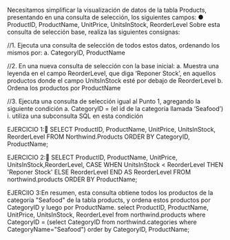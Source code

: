 Necesitamos simplificar la visualización de datos de la tabla Products, presentando en una consulta de selección, los siguientes campos:
● ProductID, ProductName, UnitPrice, UnitsInStock, ReorderLevel
Sobre esta consulta de selección base, realiza las siguientes consignas:


//1. Ejecuta una consulta de selección de todos estos datos, ordenando los mismos por:
a. CategoryID, ProductName

//2. En una nueva consulta de selección con la base inicial:
a. Muestra una leyenda en el campo ReorderLevel, que diga ‘Reponer Stock’, en aquellos productos donde el campo UnitsInStock esté por debajo de ReorderLevel
b. Ordena los productos por ProductName


//3. Ejecuta una consulta de selección igual al Punto 1, agregando la siguiente condición
a. CategoryID = (el id de la categoría llamada ‘Seafood’)
i. utiliza una subconsulta SQL en esta condición

EJERCICIO 1:💋
SELECT ProductID, ProductName, UnitPrice, UnitsInStock, ReorderLevel FROM Northwind.Products
ORDER BY CategoryID, ProductName;

EJERCICIO 2:💋
SELECT ProductID, ProductName, UnitPrice, UnitsInStock,ReorderLevel,
CASE
WHEN UnitsInStock < ReorderLevel THEN 'Reponer Stock'
ELSE ReorderLevel
END AS ReorderLevel
FROM northwind.products
ORDER BY ProductName;

EJERCIIO 3:En resumen, esta consulta obtiene todos los productos de la categoría "Seafood" de la tabla products, y ordena estos productos por CategoryID y luego por ProductName.
select ProductID, ProductName, UnitPrice, UnitsInStock, ReorderLevel from northwind.products
where CategoryID = (select CategoryID from northwind.categories where CategoryName="Seafood")
order by CategoryID, ProductName;